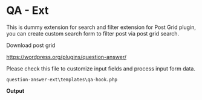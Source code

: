 # QA - Ext

This is dummy extension for search and filter extension for Post Grid plugin, you can create custom search form to filter post via post grid search. 

Download post grid

https://wordpress.org/plugins/question-answer/

Please check this file to customize input fields and process input form data.

```question-answer-ext\templates\qa-hook.php```

**Output**

